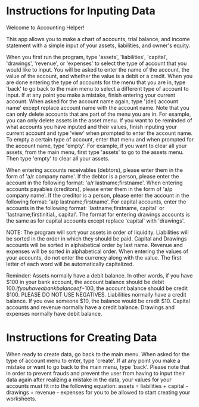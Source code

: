# Instructions for Inputing Data
Welcome to Accounting Helper!

This app allows you to make a chart of accounts, trial balance, and income statement with a simple input of your assets, liabilities, and owner's equity.

When you first run the program, type 'assets', 'liabilities', 'capital', 'drawings', 'revenue', or 'expenses' to select the type of account that you would like to input. You will be asked to enter the name of the account, the value of the account, and whether the value is a debit or a credit. When you are done entering the type of accounts for the menu that you are in, type 'back' to go back to the main menu to select a different type of account to input. If at any point you make a mistake, finish entering your current account. When asked for the account name again, type '(del) account name' except replace account name with the account name. Note that you can only delete accounts that are part of the menu you are in. For example, you can only delete assets in the asset menu. If you want to be reminded of what accounts you have inputed and their values, finish inputing your current account and type 'view' when prompted to enter the account name. To empty a certain type of account, enter that menu and when prompted for the account name, type 'empty'. For example, if you want to clear all your assets, from the main menu, first type 'assets' to go to the assets menu. Then type 'empty' to clear all your assets.

When entering accounts receivables (debtors), please enter them in the form of 'a/r company name'. If the debtor is a person, please enter the account in the following format: 'a/r lastname;firstname'. When entering accounts payables (creditors), please enter them in the form of 'a/p company name'. If the creditor is a person, please enter the account in the following format: 'a/p lastname;firstname'. For capital accounts, enter the accounts in the following format: 'lastname;firstname, capital' or 'lastname;firstinitial., capital'. The format for entering drawings accounts is the same as for capital accounts except replace 'capital' with 'drawings'.

NOTE: The program will sort your assets in order of liquidity. Liabilities will be sorted in the order in which they should be paid. Capital and Drawings accounts will be sorted in alphabetical order by last name. Revenue and expenses will be sorted in alphabetical order. When entering the values of your accounts, do not enter the currency along with the value. The first letter of each word will be automatically capitalized.

Reminder: Assets normally have a debit balance. In other words, if you have $100 in your bank account, the account balance should be debit $100. If you have a bank balance of -$100, the account balance should be credit $100. PLEASE DO NOT USE NEGATIVES. Liabilities normally have a credit balance. If you owe someone $10, the balance would be credit $10. Capital accounts and revenue normally have a credit balance. Drawings and expenses normally have debit balance.


# Instructions for Creating Data
When ready to create data, go back to the main menu. When asked for the type of account menu to enter, type 'create'. If at any point you make a mistake or want to go back to the main menu, type 'back'. Please note that in order to prevent frauds and prevent the user from having to input their data again after realizing a mistake in the data, your values for your accounts must fit into the following equation: assets = liabilities + capital - drawings + revenue - expenses for you to be allowed to start creating your worksheets.
